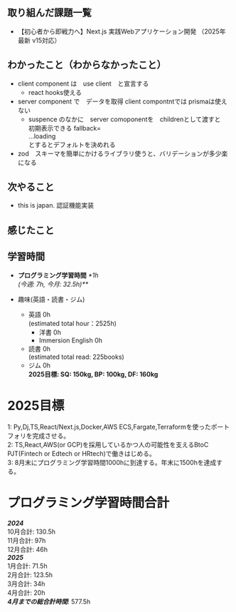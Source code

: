## 取り組んだ課題一覧
- 【初心者から即戦力へ】Next.js 実践Webアプリケーション開発 （2025年最新 v15対応）

## わかったこと（わからなかったこと）
- client component は　use client　と宣言する
  - react hooks使える
- server component で　データを取得 client compontntでは prismaは使えない
  - suspence のなかに　server comoponentを　childrenとして渡すと　初期表示できる fallback= <div>...loading</div>とするとデフォルトを決めれる
- zod　スキーマを簡単にかけるライブラリ使うと、バリデーションが多少楽になる

## 次やること
- this is japan. 認証機能実装

## 感じたこと


## 学習時間
- **プログラミング学習時間**
_*1h<br>
(今週: 7h, 今月: 32.5h)**_

- 趣味(英語・読書・ジム)
  - 英語 0h<br>(estimated total hour：2525h)
    - 洋書 0h
    - Immersion English 0h
  - 読書 0h<br>(estimated total read: 225books)
  - ジム 0h<br>**2025目標: SQ: 150kg, BP: 100kg, DF: 160kg**

# 2025目標
1: Py,Dj,TS,React/Next.js,Docker,AWS ECS,Fargate,Terraformを使ったポートフォリを完成させる。<br>
2: TS,React,AWS(or GCP)を採用しているかつ人の可能性を支えるBtoC PJT(Fintech or Edtech or HRtech)で働きはじめる。<br>
3: 8月末にプログラミング学習時間1000hに到達する。年末に1500hを達成する。<br>

# プログラミング学習時間合計
_**2024**_<br>
10月合計: 130.5h<br>
11月合計: 97h<br>
12月合計: 46h<br>
_**2025**_<br>
1月合計: 71.5h<br>
2月合計: 123.5h <br>
3月合計: 34h <br>
4月合計: 20h <br>
_**4月までの総合計時間**_: 577.5h
